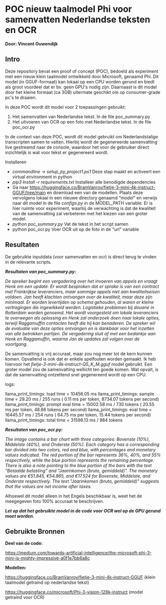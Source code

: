 # POC nieuw taalmodel Phi voor samenvatten Nederlandse teksten en OCR

**Door: Vincent Ouwendijk**

## Intro

Deze repository bevat een proof of concept (POC), bedoeld als experiment met een nieuw klein taalmodel ontwikkeld door Microsoft, genaamd Phi. Dit model (in GGUF-formaat) kan lokaal op een CPU worden gerund en biedt als groot voordeel dat er bv. geen GPU's nodig zijn. Daarnaast is dit model door het kleine formaat (ca 3GB) uitermate geschikt om op consumer-grade pc's te draaien.

In deze POC wordt dit model voor 2 toepassingen gebruikt:

1. Het samenvatten van Nederlandse tekst. In de file poc_summary.py
2. Het uitvoeren van OCR op een foto met Nederlandse tekst. In de file poc_ocr.py

In de context van deze POC, wordt dit model gebruikt om Nederlandstalige transcripten samen te vatten. Hierbij wordt de gegenereerde samenvatting live gestreamd naar de console, waardoor het voor de gebruiker direct inzichtelijk is wat voor tekst er gegenereerd wordt.

Installeren

- *commandline -> setup_py_project1.ps1*
  Deze stap maakt en activeert een virtual environment in python
- *pip3 install -r requirements.txt*
  Installeer alle benodigde dependencies
- Ga naar https://huggingface.co/BramVanroy/fietje-3-mini-4k-instruct-GGUF/tree/main en download een van de modellen.
  Plaats deze vervolgens lokaal in een nieuwe directory genaamd *"model"* en verwijs naar dit model in de file *configs.py* in de MODEL_PATH variable. Er is hier ruimte voor experiment, waarbij de verwachting is dat de kwaliteit van de samenvatting zal verbeteren met het kiezen van een groter model.
- *python poc_summary.py*
  Vat de tekst in het script samen
- python poc_ocr.py
  Voer OCR uit op de foto in de "url" variable

## Resultaten

De gebruikte inputdata (voor samenvatten en ocr) is direct terug te vinden in de relevante scripts.

***Resultaten van poc_summary.py:***

*De spreker begint een vergadering over het invoeren van appels en vraagt Henk om een update. Er wordt besproken dat er sprake is van een contract met Frankrijkse leveranciers, maar sommige appels niet aan kwaliteitseisen voldoen. Jan heeft klachten ontvangen over de kwaliteit, maar deze zijn minimaal. Er worden levertijden op schema gehouden, al waren er kleine vertragingen die ingewikkeld werden. Logistieke problemen bij douane in Rotterdam worden genoemd. Het wordt voorgesteld om lokale leveranciers te overwegen als oplossing en Henk zal onderzoek doen naar lokale opties, terwijl Raggamuffin contacten heeft die hij kan benaderen. De spreker wil de evaluatie van deze opties ontvangen en is dankbaar voor het inzetten van alle betrokken partijen. De vergadering sluit af met een bedankje aan Henk en Raggamuffin, waarna Jan de updates zal volgen over de voortgang.*

De samenvatting is vrij accuraat, maar zou nog meer tot de kern kunnen komen. Opvallend is ook dat er enkele spelfouten worden gemaakt. Ik heb hiervoor het *fietje-3-mini-4k-instruct-Q5_K_M.gguf* model gebruikt. Een groter model zou de samenvatting wellicht ten goede komen. Wat opvalt, is dat de samenvatting ontzettend snel gegenereerd wordt op een CPU.

logs:

llama_print_timings:        load time =   10456.05 ms
llama_print_timings:      sample time =      29.20 ms /   255 runs   (    0.11 ms per token,  8734.07 tokens per second)
llama_print_timings: prompt eval time =   15002.58 ms /   730 tokens (   20.55 ms per token,    48.66 tokens per second)
llama_print_timings:        eval time =   16445.57 ms /   254 runs   (   64.75 ms per token,    15.44 tokens per second)
llama_print_timings:       total time =   31598.13 ms /   984 tokens

***Resultaten van poc_ocr.py:***

*The image contains a bar chart with three categories: Bovenste (10%), Middelste (40%), and Onderste (50%). Each category has a corresponding bar divided into two colors, red and blue, with percentages and monetary values indicated. The red portion of the bar represents 36%, 40%, and 55% respectively, while the blue portion represents the remaining percentage. There is also a note pointing to the blue portion of the bars with the text "Betaalde belasting" and "Jaarinkomen (bruto, gemiddeld)". The monetary values are €51.845, €54.865, and €17.524 for Bovenste, Middelste, and Onderste respectively. The text "Jaarinkomen (bruto, gemiddeld)" suggests that the values are net income after taxes.*

Alhoewel dit model alleen in het Engels beschikbaar is, weet het de meegegeven foto 100% accuraat te beschrijven.

***Let op dat het gebruikte model in de code voor OCR wel op de GPU gerund moet worden.***

## Gebruikte Bronnen

**Deel van de code:**

https://medium.com/towards-artificial-intelligence/the-microsoft-phi-3-mini-is-mighty-impressive-a0f1e7bb6a8c

**Modellen:**

https://huggingface.co/BramVanroy/fietje-3-mini-4k-instruct-GGUF (klein taalmodel getraind op nederlandse tekst)

https://huggingface.co/microsoft/Phi-3-vision-128k-instruct (model getraind voor OCR)
